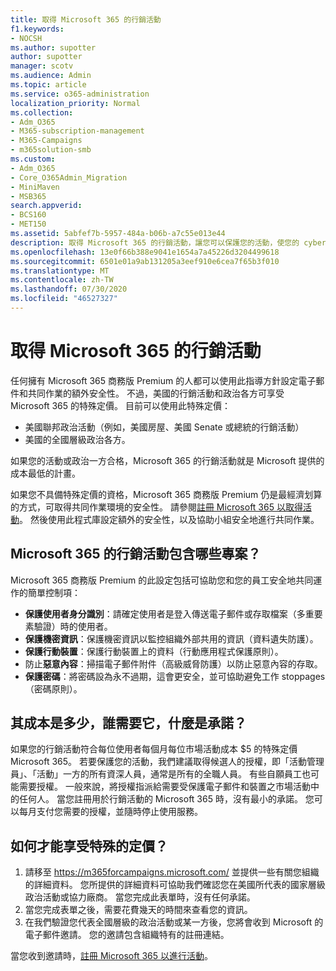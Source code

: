 ```yaml
---
title: 取得 Microsoft 365 的行銷活動
f1.keywords:
- NOCSH
ms.author: supotter
author: supotter
manager: scotv
ms.audience: Admin
ms.topic: article
ms.service: o365-administration
localization_priority: Normal
ms.collection:
- Adm_O365
- M365-subscription-management
- M365-Campaigns
- m365solution-smb
ms.custom:
- Adm_O365
- Core_O365Admin_Migration
- MiniMaven
- MSB365
search.appverid:
- BCS160
- MET150
ms.assetid: 5abfef7b-5957-484a-b06b-a7c55e013e44
description: 取得 Microsoft 365 的行銷活動，讓您可以保護您的活動，使您的 cybersecurity 威脅成為電子郵件、資料和通訊。
ms.openlocfilehash: 13e0f66b388e9041e1654a7a45226d3204499618
ms.sourcegitcommit: 6501e01a9ab131205a3eef910e6cea7f65b3f010
ms.translationtype: MT
ms.contentlocale: zh-TW
ms.lasthandoff: 07/30/2020
ms.locfileid: "46527327"
---
```

# <a name="get-microsoft-365-for-campaigns"></a>取得 Microsoft 365 的行銷活動

任何擁有 Microsoft 365 商務版 Premium 的人都可以使用此指導方針設定電子郵件和共同作業的額外安全性。 不過，美國的行銷活動和政治各方可享受 Microsoft 365 的特殊定價。 目前可以使用此特殊定價：
- 美國聯邦政治活動（例如，美國房屋、美國 Senate 或總統的行銷活動）
- 美國的全國層級政治各方。

如果您的活動或政治一方合格，Microsoft 365 的行銷活動就是 Microsoft 提供的成本最低的計畫。  

如果您不具備特殊定價的資格，Microsoft 365 商務版 Premium 仍是最經濟划算的方式，可取得共同作業環境的安全性。 請參閱[註冊 Microsoft 365 以取得活動](m365-campaigns-sign-up.md)。 然後使用此程式庫設定額外的安全性，以及協助小組安全地進行共同作業。 

## <a name="what-does-microsoft-365-for-campaigns-include"></a>Microsoft 365 的行銷活動包含哪些專案？
Microsoft 365 商務版 Premium 的此設定包括可協助您和您的員工安全地共同運作的簡單控制項： 
- **保護使用者身分識別**：請確定使用者是登入傳送電子郵件或存取檔案（多重要素驗證）時的使用者。
- **保護機密資訊**：保護機密資訊以監控組織外部共用的資訊（資料遺失防護）。
- **保護行動裝置**：保護行動裝置上的資料（行動應用程式保護原則）。
- 防止**惡意內容**：掃描電子郵件附件（高級威脅防護）以防止惡意內容的存取。
- **保護密碼**：將密碼設為永不過期，這會更安全，並可協助避免工作 stoppages （密碼原則）。 


## <a name="what-does-it-cost-who-needs-it-and-what-is-the-commitment"></a>其成本是多少，誰需要它，什麼是承諾？
如果您的行銷活動符合每位使用者每個月每位市場活動成本 $5 的特殊定價 Microsoft 365。 若要保護您的活動，我們建議取得候選人的授權，即「活動管理員」、「活動」一方的所有資深人員，通常是所有的全職人員。 有些自願員工也可能需要授權。 一般來說，將授權指派給需要受保護電子郵件和裝置之市場活動中的任何人。
當您註冊用於行銷活動的 Microsoft 365 時，沒有最小的承諾。 您可以每月支付您需要的授權，並隨時停止使用服務。

## <a name="how-do-i-qualify-for-special-pricing"></a>如何才能享受特殊的定價？

1. 請移至 https://m365forcampaigns.microsoft.com/ 並提供一些有關您組織的詳細資料。 您所提供的詳細資料可協助我們確認您在美國所代表的國家層級政治活動或協力廠商。 當您完成此表單時，沒有任何承諾。 
2. 當您完成表單之後，需要花費幾天的時間來查看您的資訊。 
3. 在我們驗證您代表全國層級的政治活動或某一方後，您將會收到 Microsoft 的電子郵件邀請。 您的邀請包含組織特有的註冊連結。 

當您收到邀請時，[註冊 Microsoft 365 以進行活動](m365-campaigns-sign-up.md)。



